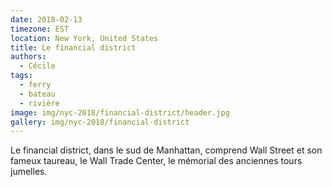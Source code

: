 ```yaml
---
date: 2018-02-13
timezone: EST
location: New York, United States
title: Le financial district
authors: 
  - Cécile
tags:
  - ferry
  - bateau
  - rivière
image: img/nyc-2018/financial-district/header.jpg
gallery: img/nyc-2018/financial-district
---
```


Le financial district, dans le sud de Manhattan, comprend Wall Street et son fameux taureau, le Wall Trade Center, le mémorial des anciennes tours jumelles.